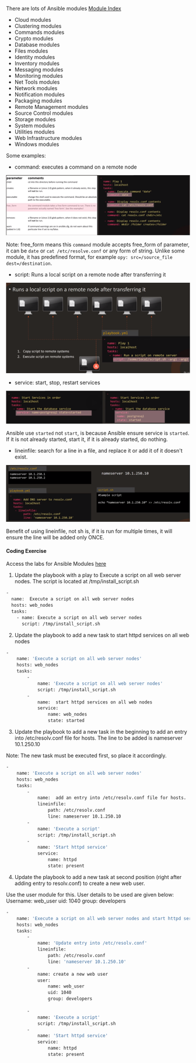 There are lots of Ansible modules [Module Index](https://docs.ansible.com/ansible/latest/modules/modules_by_category.html)

- Cloud modules
- Clustering modules
- Commands modules
- Crypto modules
- Database modules
- Files modules
- Identity modules
- Inventory modules
- Messaging modules
- Monitoring modules
- Net Tools modules
- Network modules
- Notification modules
- Packaging modules
- Remote Management modules
- Source Control modules
- Storage modules
- System modules
- Utilities modules
- Web Infrastructure modules
- Windows modules

Some examples:

- command: executes a command on a remote node

![modules](./docs/images/modules-02.png)

Note: free_form means this `command` module accepts free_form of parameter, it can be `date` or `cat /etc/resolve.conf` or any form of string. Unlike some module, it has predefined format, for example `opy: src=/source_file dest=/destination`.

- script: Runs a local script on a remote node after transferring it

![modules](./docs/images/modules-03.png)

- service: start, stop, restart services

![modules](./docs/images/modules-04.png)

Ansible use `started` not `start`, is because Ansible ensure service is `started`. If it is not already started, start it, if it is already started, do nothing.

- lineinfile: search for a line in a file, and replace it or add it of it doesn't exist.

![modules](./docs/images/modules-05.png)

Benefit of using lineinfile, not sh is, if it is run for multiple times, it will ensure the line will be added only ONCE.

#### Coding Exercise

Access the labs for Ansible Modules [here](https://kodekloud.com/p/ansible-practice-test/?scenario=questions_ansible_modules)

1. Update the playbook with a play to Execute a script on all web server nodes. The script is located at /tmp/install_script.sh

```sh
-
  name:  Execute a script on all web server nodes
  hosts: web_nodes
  tasks:
    - name: Execute a script on all web server nodes
      script: /tmp/install_script.sh
```

2. Update the playbook to add a new task to start httpd services on all web nodes

```sh
-
    name: 'Execute a script on all web server nodes'
    hosts: web_nodes
    tasks:
        -
            name: 'Execute a script on all web server nodes'
            script: /tmp/install_script.sh
        -
            name:  start httpd services on all web nodes
            service:
                name: web_nodes
                state: started
```

3. Update the playbook to add a new task in the beginning to add an entry into /etc/resolv.conf file for hosts. The line to be added is nameserver 10.1.250.10

Note: The new task must be executed first, so place it accordingly.

```sh
-
    name: 'Execute a script on all web server nodes'
    hosts: web_nodes
    tasks:
        -
            name:  add an entry into /etc/resolv.conf file for hosts.
            lineinfile:
                path: /etc/resolv.conf
                line: nameserver 10.1.250.10
        -
            name: 'Execute a script'
            script: /tmp/install_script.sh
        -
            name: 'Start httpd service'
            service:
                name: httpd
                state: present

```

4. Update the playbook to add a new task at second position (right after adding entry to resolv.conf) to create a new web user.

Use the user module for this. User details to be used are given below:
Username: web_user
uid: 1040
group: developers

```sh
-
    name: 'Execute a script on all web server nodes and start httpd service'
    hosts: web_nodes
    tasks:
        -
            name: 'Update entry into /etc/resolv.conf'
            lineinfile:
                path: /etc/resolv.conf
                line: 'nameserver 10.1.250.10'
        -
            name: create a new web user
            user:
                name: web_user
                uid: 1040
                group: developers

        -
            name: 'Execute a script'
            script: /tmp/install_script.sh
        -
            name: 'Start httpd service'
            service:
                name: httpd
                state: present

```
